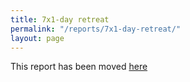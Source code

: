 ```yaml
---
title: 7x1-day retreat
permalink: "/reports/7x1-day-retreat/"
layout: page
---
```


This report has been moved [here](/reports/7x1-day/)
